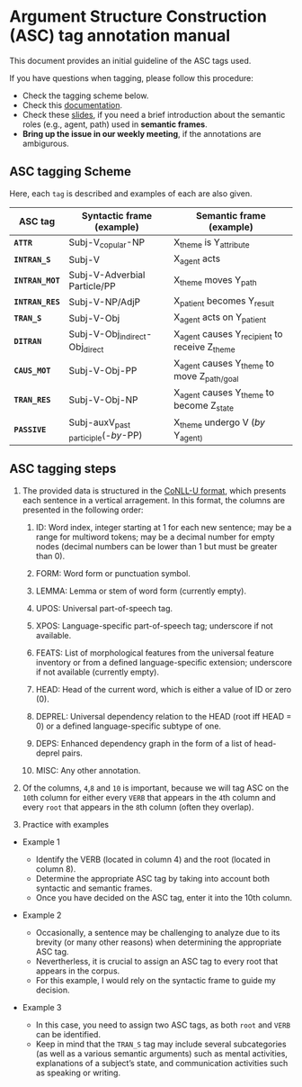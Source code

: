 # Argument Structure Construction (ASC) tag annotation manual

This document provides an initial guideline of the ASC tags used.

If you have questions when tagging, please follow this procedure:
- Check the tagging scheme below.
- Check this [documentation](https://asc-treebank.readthedocs.io/en/latest/).
- Check these [slides](https://web.stanford.edu/~jurafsky/slp3/slides/22_SRL.pdf), if you need a brief introduction about the semantic roles (e.g., agent, path) used in <b>semantic frames</b>.
- <b>Bring up the issue in our weekly meeting</b>, if the annotations are ambigurous.

## ASC tagging Scheme
Here, each `tag` is described and examples of each are also given.

| **ASC tag**    | **Syntactic frame (example)**                      | **Semantic frame (example)**                                                |
|----------------|----------------------------------------------------|-----------------------------------------------------------------------------|
| **`ATTR`**       | Subj-V<sub>copular</sub>-NP                        | X<sub>theme</sub> is Y<sub>attribute</sub>                                  |
| **`INTRAN_S`**   | Subj-V                                             | X<sub>agent</sub> acts                                                      |
| **`INTRAN_MOT`** | Subj-V-Adverbial Particle/PP                       | X<sub>theme</sub> moves Y<sub>path</sub>                                    |
| **`INTRAN_RES`** | Subj-V-NP/AdjP                                     | X<sub>patient</sub> becomes Y<sub>result</sub>                              |
| **`TRAN_S`**     | Subj-V-Obj                                         | X<sub>agent</sub> acts on Y<sub>patient</sub>                               |
| **`DITRAN`**     | Subj-V-Obj<sub>indirect</sub>-Obj<sub>direct</sub> | X<sub>agent</sub> causes Y<sub>recipient</sub> to receive Z<sub>theme</sub> |
| **`CAUS_MOT`**   | Subj-V-Obj-PP                                      | X<sub>agent</sub> causes Y<sub>theme</sub> to move Z<sub>path/goal</sub>    |
| **`TRAN_RES`**   | Subj-V-Obj-NP                                      | X<sub>agent</sub> causes Y<sub>theme</sub> to become Z<sub>state</sub>      |
| **`PASSIVE`**    | Subj-auxV<sub>past participle</sub>(-*by*-PP)      | X<sub>theme</sub> undergo V (*by* Y<sub>agent</sug>)                        |


## ASC tagging steps

1. The provided data is structured in the [CoNLL-U format](https://universaldependencies.org/format.html), which presents each sentence in a vertical arragement. In this format, the columns are presented in the following order:

    1. ID: Word index, integer starting at 1 for each new sentence; may be a range for multiword tokens; may be a decimal number for empty nodes (decimal numbers can be lower than 1 but must be greater than 0).
    
    2. FORM: Word form or punctuation symbol.
    
    3. LEMMA: Lemma or stem of word form (currently empty).
    
    4. UPOS: Universal part-of-speech tag.
    
    5. XPOS: Language-specific part-of-speech tag; underscore if not available.

    6. FEATS: List of morphological features from the universal feature inventory or from a defined language-specific extension; underscore if not available (currently empty).

    7. HEAD: Head of the current word, which is either a value of ID or zero (0).

    8. DEPREL: Universal dependency relation to the HEAD (root iff HEAD = 0) or a defined language-specific subtype of one.

    9. DEPS: Enhanced dependency graph in the form of a list of head-deprel pairs.

    10. MISC: Any other annotation.


2. Of the columns, `4`,`8` and `10` is important, because we will tag ASC on the `10`th column for either every `VERB` that appears in the `4`th column and every `root` that appears in the `8`th column (often they overlap). 

3. Practice with examples

- Example 1

    - Identify the VERB (located in column 4) and the root (located in column 8).
    - Determine the appropriate ASC tag by taking into account both syntactic and semantic frames.
    - Once you have decided on the ASC tag, enter it into the 10th column.

- Example 2

    - Occasionally, a sentence may be challenging to analyze due to its brevity (or many other reasons) when determining the appropriate ASC tag. 
    - Nevertherless, it is crucial to assign an ASC tag to every root that appears in the corpus.
    - For this example, I would rely on the syntactic frame to guide my decision.

- Example 3

    - In this case, you need to assign two ASC tags, as both `root` and `VERB` can be identified.
    - Keep in mind that the `TRAN_S` tag may include several subcategories (as well as a various semantic arguments) such as mental activities, explanations of a subject’s state, and communication activities such as speaking or writing.
